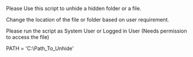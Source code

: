 Please Use this script to unhide a hidden folder or a file.

Change the location of the file or folder based on user requirement.

Please run the script as System User or Logged in User (Needs permission to access the file)

 

PATH = 'C:\\Path_To_Unhide'